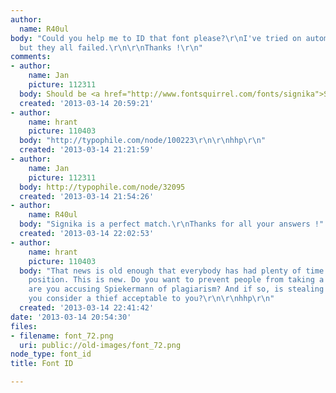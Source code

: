 ```yaml
---
author:
  name: R40ul
body: "Could you help me to ID that font please?\r\nI've tried on automated websites,
  but they all failed.\r\n\r\nThanks !\r\n"
comments:
- author:
    name: Jan
    picture: 112311
  body: Should be <a href="http://www.fontsquirrel.com/fonts/signika">Signika</a>.
  created: '2013-03-14 20:59:21'
- author:
    name: hrant
    picture: 110403
  body: "http://typophile.com/node/100223\r\n\r\nhhp\r\n"
  created: '2013-03-14 21:21:59'
- author:
    name: Jan
    picture: 112311
  body: http://typophile.com/node/32095
  created: '2013-03-14 21:54:26'
- author:
    name: R40ul
  body: "Signika is a perfect match.\r\nThanks for all your answers !"
  created: '2013-03-14 22:02:53'
- author:
    name: hrant
    picture: 110403
  body: "That news is old enough that everybody has had plenty of time to adopt a
    position. This is new. Do you want to prevent people from taking a position? And
    are you accusing Spiekermann of plagiarism? And if so, is stealing from somebody
    you consider a thief acceptable to you?\r\n\r\nhhp\r\n"
  created: '2013-03-14 22:41:42'
date: '2013-03-14 20:54:30'
files:
- filename: font_72.png
  uri: public://old-images/font_72.png
node_type: font_id
title: Font ID

---
```


